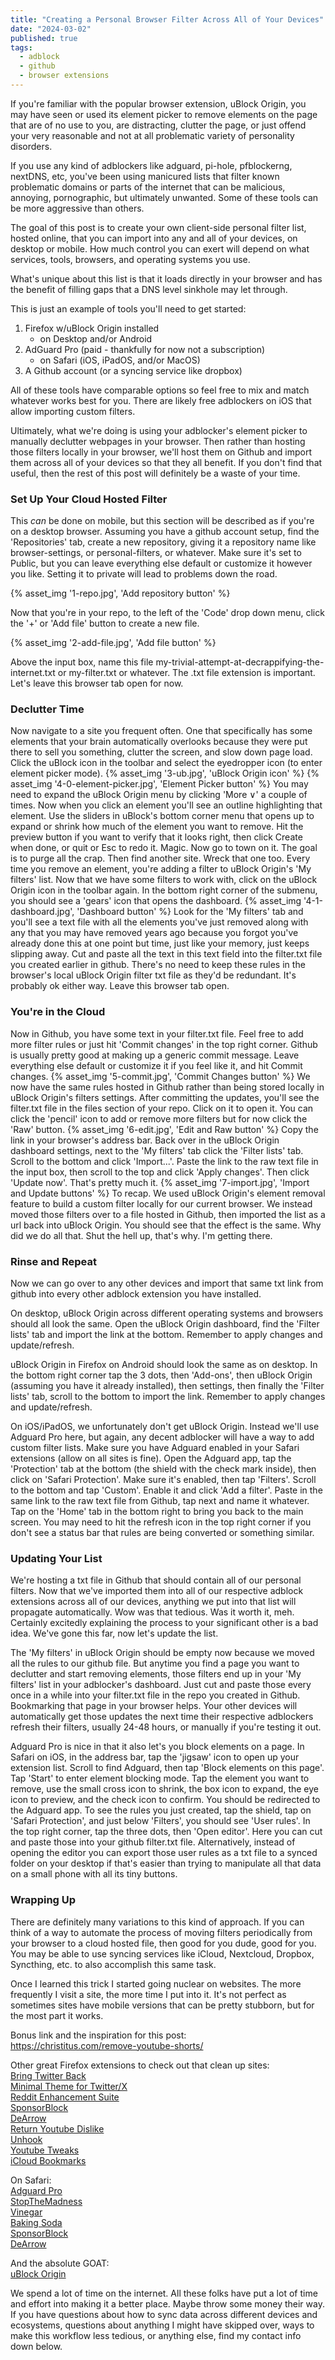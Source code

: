 ```yaml
---
title: "Creating a Personal Browser Filter Across All of Your Devices"
date: "2024-03-02"
published: true
tags:
  - adblock
  - github
  - browser extensions
---
```

If you're familiar with the popular browser extension, uBlock Origin, you may have seen or used its element picker to remove elements on the page that are of no use to you, are distracting, clutter the page, or just offend your very reasonable and not at all problematic variety of personality disorders.
<!-- excerpt -->

If you use any kind of adblockers like adguard, pi-hole, pfblockerng, nextDNS, etc, you've been using manicured lists that filter known problematic domains or parts of the internet that can be malicious, annoying, pornographic, but ultimately unwanted. Some of these tools can be more aggressive than others.

The goal of this post is to create your own client-side personal filter list, hosted online, that you can import into any and all of your devices, on desktop or mobile. How much control you can exert will depend on what services, tools, browsers, and operating systems you use.

What's unique about this list is that it loads directly in your browser and has the benefit of filling gaps that a DNS level sinkhole may let through.

This is just an example of tools you'll need to get started:
1. Firefox w/uBlock Origin installed
    - on Desktop and/or Android
2. AdGuard Pro (paid - thankfully for now not a subscription)
    - on Safari (iOS, iPadOS, and/or MacOS)
3. A Github account (or a syncing service like dropbox)

All of these tools have comparable options so feel free to mix and match whatever works best for you. There are likely free adblockers on iOS that allow importing custom filters.

Ultimately, what we're doing is using your adblocker's element picker to manually declutter webpages in your browser. Then rather than hosting those filters locally in your browser, we'll host them on Github and import them across all of your devices so that they all benefit. If you don't find that useful, then the rest of this post will definitely be a waste of your time.

### Set Up Your Cloud Hosted Filter

This *can* be done on mobile, but this section will be described as if you're on a desktop browser. Assuming you have a github account setup, find the 'Repositories' tab, create a new repository, giving it a repository name like browser-settings, or personal-filters, or whatever. Make sure it's set to Public, but you can leave everything else default or customize it however you like. Setting it to private will lead to problems down the road.

{% asset_img '1-repo.jpg', 'Add repository button' %}

Now that you're in your repo, to the left of the 'Code' drop down menu, click the '+' or 'Add file' button to create a new file. 

{% asset_img '2-add-file.jpg', 'Add file button' %}

Above the input box, name this file my-trivial-attempt-at-decrappifying-the-internet.txt or my-filter.txt or whatever. The .txt file extension is important. Let's leave this browser tab open for now.


### Declutter Time

Now navigate to a site you frequent often. One that specifically has some elements that your brain automatically overlooks because they were put there to sell you something, clutter the screen, and slow down page load. Click the uBlock icon in the toolbar and select the eyedropper icon (to enter element picker mode). 
{% asset_img '3-ub.jpg', 'uBlock Origin icon' %}
{% asset_img '4-0-element-picker.jpg', 'Element Picker button' %}
You may need to expand the uBlock Origin menu by clicking 'More &or;' a couple of times. Now when you click an element you'll see an outline highlighting that element. Use the sliders in uBlock's bottom corner menu that opens up to expand or shrink how much of the element you want to remove. Hit the preview button if you want to verify that it looks right, then click Create when done, or quit or Esc to redo it. Magic. Now go to town on it. The goal is to purge all the crap. Then find another site. Wreck that one too. Every time you remove an element, you're adding a filter to uBlock Origin's 'My filters' list. 
Now that we have some filters to work with, click on the uBlock Origin icon in the toolbar again. In the bottom right corner of the submenu, you should see a 'gears' icon that opens the dashboard. 
{% asset_img '4-1-dashboard.jpg', 'Dashboard button' %}
Look for the 'My filters' tab and you'll see a text file with all the elements you've just removed along with any that you may have removed years ago because you forgot you've already done this at one point but time, just like your memory, just keeps slipping away. Cut and paste all the text in this text field into the filter.txt file you created earlier in github. There's no need to keep these rules in the browser's local uBlock Origin filter txt file as they'd be redundant. It's probably ok either way. Leave this browser tab open.

### You're in the Cloud

Now in Github, you have some text in your filter.txt file. Feel free to add more filter rules or just hit 'Commit changes' in the top right corner. Github is usually pretty good at making up a generic commit message. Leave everything else default or customize it if you feel like it, and hit Commit changes. 
{% asset_img '5-commit.jpg', 'Commit Changes button' %}
We now have the same rules hosted in Github rather than being stored locally in uBlock Origin's filters settings. After committing the updates, you'll see the filter.txt file in the files section of your repo. Click on it to open it. You can click the 'pencil' icon to add or remove more filters but for now click the 'Raw' button. 
{% asset_img '6-edit.jpg', 'Edit and Raw button' %}
Copy the link in your browser's address bar. Back over in the uBlock Origin dashboard settings, next to the 'My filters' tab click the 'Filter lists' tab. Scroll to the bottom and click 'Import...'. Paste the link to the raw text file in the input box, then scroll to the top and click 'Apply changes'. Then click 'Update now'. That's pretty much it.
{% asset_img '7-import.jpg', 'Import and Update buttons' %}
To recap. We used uBlock Origin's element removal feature to build a custom filter locally for our current browser. We instead moved those filters over to a file hosted in Github, then imported the list as a url back into uBlock Origin. You should see that the effect is the same. Why did we do all that. Shut the hell up, that's why. I'm getting there. 

### Rinse and Repeat

Now we can go over to any other devices and import that same txt link from github into every other adblock extension you have installed. 

On desktop, uBlock Origin across different operating systems and browsers should all look the same. Open the uBlock Origin dashboard, find the 'Filter lists' tab and import the link at the bottom. Remember to apply changes and update/refresh.

uBlock Origin in Firefox on Android should look the same as on desktop. In the bottom right corner tap the 3 dots, then 'Add-ons', then uBlock Origin (assuming you have it already installed), then settings, then finally the 'Filter lists' tab, scroll to the bottom to import the link. Remember to apply changes and update/refresh.

On iOS/iPadOS, we unfortunately don't get uBlock Origin. Instead we'll use Adguard Pro here, but again, any decent adblocker will have a way to add custom filter lists. Make sure you have Adguard enabled in your Safari extensions (allow on all sites is fine). Open the Adguard app, tap the 'Protection' tab at the bottom (the shield with the check mark inside), then click on 'Safari Protection'. Make sure it's enabled, then tap 'Filters'. Scroll to the bottom and tap 'Custom'. Enable it and click 'Add a filter'. Paste in the same link to the raw text file from Github, tap next and name it whatever. Tap on the 'Home' tab in the bottom right to bring you back to the main screen. You may need to hit the refresh icon in the top right corner if you don't see a status bar that rules are being converted or something similar.

### Updating Your List

We're hosting a txt file in Github that should contain all of our personal filters. Now that we've imported them into all of our respective adblock extensions across all of our devices, anything we put into that list will propagate automatically. Wow was that tedious. Was it worth it, meh. Certainly excitedly explaining the process to your significant other is a bad idea. We've gone this far, now let's update the list. 

The 'My filters' in uBlock Origin should be empty now because we moved all the rules to our github file. But anytime you find a page you want to declutter and start removing elements, those filters end up in your 'My filters' list in your adblocker's dashboard. Just cut and paste those every once in a while into your filter.txt file in the repo you created in Github. Bookmarking that page in your browser helps. Your other devices will automatically get those updates the next time their respective adblockers refresh their filters, usually 24-48 hours, or manually if you're testing it out. 

Adguard Pro is nice in that it also let's you block elements on a page. In Safari on iOS, in the address bar, tap the 'jigsaw' icon to open up your extension list. Scroll to find Adguard, then tap 'Block elements on this page'. Tap 'Start' to enter element blocking mode. Tap the element you want to remove, use the small cross icon to shrink, the box icon to expand, the eye icon to preview, and the check icon to confirm. You should be redirected to the Adguard app. To see the rules you just created, tap the shield, tap on 'Safari Protection', and just below 'Filters', you should see 'User rules'. In the top right corner, tap the three dots, then 'Open editor'. Here you can cut and paste those into your github filter.txt file. Alternatively, instead of opening the editor you can export those user rules as a txt file to a synced folder on your desktop if that's easier than trying to manipulate all that data on a small phone with all its tiny buttons.
### Wrapping Up

There are definitely many variations to this kind of approach. If you can think of a way to automate the process of moving filters periodically from your browser to a cloud hosted file, then good for you dude, good for you. You may be able to use syncing services like iCloud, Nextcloud, Dropbox, Syncthing, etc. to also accomplish this same task.

Once I learned this trick I started going nuclear on websites. The more frequently I visit a site, the more time I put into it. It's not perfect as sometimes sites have mobile versions that can be pretty stubborn, but for the most part it works.

Bonus link and the inspiration for this post:<br>
https://christitus.com/remove-youtube-shorts/

Other great Firefox extensions to check out that clean up sites:<br>
[Bring Twitter Back](https://addons.mozilla.org/en-US/firefox/addon/bring-twitter-back/?utm_source=addons.mozilla.org&<br>utm_medium=referral&utm_content=search)<br>
[Minimal Theme for Twitter/X](https://addons.mozilla.org/en-US/firefox/addon/minimaltwitter/)<br>
[Reddit Enhancement Suite](https://addons.mozilla.org/en-US/firefox/addon/reddit-enhancement-suite/)<br>
[SponsorBlock](https://addons.mozilla.org/en-US/firefox/addon/sponsorblock/)<br>
[DeArrow](https://addons.mozilla.org/en-US/firefox/addon/dearrow/)<br>
[Return Youtube Dislike](https://addons.mozilla.org/en-US/firefox/addon/return-youtube-dislikes/)<br>
[Unhook](https://addons.mozilla.org/en-US/firefox/addon/youtube-recommended-videos/)<br>
[Youtube Tweaks](https://addons.mozilla.org/en-US/firefox/addon/youtube-tweaks/)<br>
[iCloud Bookmarks](https://addons.mozilla.org/en-US/firefox/addon/icloud-bookmarks/)<br>

On Safari:<br>
[Adguard Pro](https://apps.apple.com/us/app/adguard-pro-adblock-privacy/id1126386264)<br>
[StopTheMadness](https://underpassapp.com/StopTheMadness/)<br>
[Vinegar](https://apps.apple.com/us/app/vinegar-tube-cleaner/id1591303229)<br>
[Baking Soda](https://apps.apple.com/us/app/baking-soda-tube-cleaner/id1601151613)<br>
[SponsorBlock](https://apps.apple.com/us/app/sponsorblock-for-youtube/id1573461917)<br>
[DeArrow](https://apps.apple.com/us/app/dearrow-for-youtube/id6451469297)<br>

And the absolute GOAT:<br>
[uBlock Origin](https://addons.mozilla.org/en-US/firefox/addon/ublock-origin/?utm_source=addons.mozilla.org&utm_medium=referral&utm_content=search)

We spend a lot of time on the internet. All these folks have put a lot of time and effort into making it a better place. Maybe throw some money their way. If you have questions about how to sync data across different devices and ecosystems, questions about anything I might have skipped over, ways to make this workflow less tedious, or anything else, find my contact info down below.